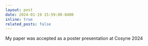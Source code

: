 ```yaml
---
layout: post
date: 2024-01-19 15:59:00-0400
inline: true
related_posts: false
---
```


My paper was accepted as a poster presentation at Cosyne 2024
